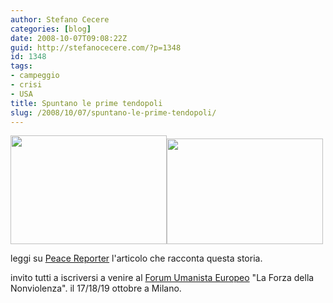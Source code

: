 ```yaml
---
author: Stefano Cecere
categories: [blog]
date: 2008-10-07T09:08:22Z
guid: http://stefanocecere.com/?p=1348
id: 1348
tags:
- campeggio
- crisi
- USA
title: Spuntano le prime tendopoli
slug: /2008/10/07/spuntano-le-prime-tendopoli/
---
```


[<img class="alignnone size-full wp-image-1349" title="2008198259" src="http://stefanocecere.com/wp-content/uploads/sites/3/2008/10/2008198259.jpg" alt="" width="250" height="174" />](http://stefanocecere.com/wp-content/uploads/sites/3/2008/10/2008198259.jpg)[<img class="alignnone size-full wp-image-1350" title="20081965371_1" src="http://stefanocecere.com/wp-content/uploads/sites/3/2008/10/20081965371_1.jpg" alt="" width="250" height="169" />](http://stefanocecere.com/wp-content/uploads/sites/3/2008/10/20081965371_1.jpg)

leggi su [Peace Reporter](http://www.peacereporter.net/dettaglio_articolo.php?idc=&idart=12360) l'articolo che racconta questa storia.

invito tutti a iscriversi a venire al [Forum Umanista Europeo](http://www.humanistforum.eu/it/info/home) "La Forza della Nonviolenza". il 17/18/19 ottobre a Milano.